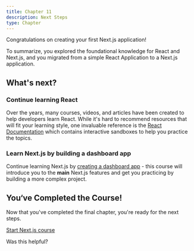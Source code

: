 ```yaml
---
title: Chapter 11
description: Next Steps
type: Chapter
---
```


Congratulations on creating your first Next.js application!

To summarize, you explored the foundational knowledge for React and Next.js,
and you migrated from a simple React Application to a Next.js application.

## What's next?

### Continue learning React

Over the years, many courses, videos, and articles have been created to help
developers learn React. While it's hard to recommend resources that will fit
your learning style, one invaluable reference is the [React
Documentation](https://react.dev/) which contains interactive sandboxes to
help you practice the topics.

### Learn Next.js by building a dashboard app

Continue learning Next.js by [creating a dashboard app](/learn/dashboard-app)
\- this course will introduce you to the **main** Next.js features and get you
practicing by building a more complex project.

## You‘ve Completed the Course!

Now that you've completed the final chapter, you're ready for the next steps.

[Start Next.js course](/learn/dashboard-app)

Was this helpful?
